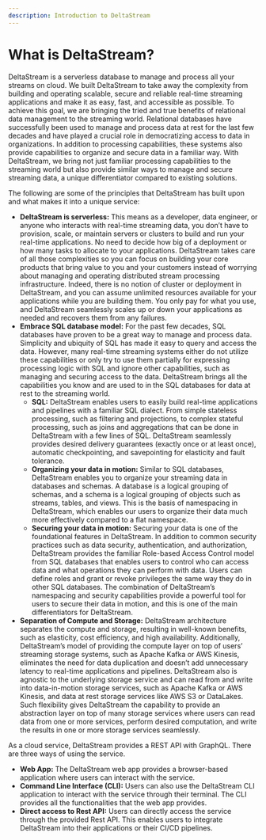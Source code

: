 ```yaml
---
description: Introduction to DeltaStream
---
```


# What is DeltaStream?

DeltaStream is a serverless database to manage and process all your streams on cloud. We built DeltaStream to take away the complexity from building and operating scalable, secure and reliable real-time streaming applications and make it as easy, fast, and accessible as possible. To achieve this goal, we are bringing the tried and true benefits of relational data management to the streaming world. Relational databases have successfully been used to manage and process data at rest for the last few decades and have played a crucial role in democratizing access to data in organizations. In addition to processing capabilities, these systems also provide capabilities to organize and secure data in a familiar way. With DeltaStream, we bring not just familiar processing capabilities to the streaming world but also provide similar ways to manage and secure streaming data, a unique differentiator compared to existing solutions.

The following are some of the principles that DeltaStream has built upon and what makes it into a unique service:

* **DeltaStream is serverless:** This means as a developer, data engineer, or anyone who interacts with real-time streaming data, you don’t have to provision, scale, or maintain servers or clusters to build and run your real-time applications. No need to decide how big of a deployment or how many tasks to allocate to your applications. DeltaStream takes care of all those complexities so you can focus on building your core products that bring value to you and your customers instead of worrying about managing and operating distributed stream processing infrastructure. Indeed, there is no notion of cluster or deployment in DeltaStream, and you can assume unlimited resources available for your applications while you are building them. You only pay for what you use, and DeltaStream seamlessly scales up or down your applications as needed and recovers them from any failures.
* **Embrace SQL database model:** For the past few decades, SQL databases have proven to be a great way to manage and process data. Simplicity and ubiquity of SQL has made it easy to query and access the data. However, many real-time streaming systems either do not utilize these capabilities or only try to use them partially for expressing processing logic with SQL and ignore other capabilities, such as managing and securing access to the data. DeltaStream brings all the capabilities you know and are used to in the SQL databases for data at rest to the streaming world.
  * **SQL:** DeltaStream enables users to easily build real-time applications and pipelines with a familiar SQL dialect. From simple stateless processing, such as filtering and projections, to complex stateful processing, such as joins and aggregations that can be done in DeltaStream with a few lines of SQL. DeltaStream seamlessly provides desired delivery guarantees (exactly once or at least once), automatic checkpointing, and savepointing for elasticity and fault tolerance.
  * **Organizing your data in motion:** Similar to SQL databases, DeltaStream enables you to organize your streaming data in databases and schemas. A database is a logical grouping of schemas, and a schema is a logical grouping of objects such as streams, tables, and views. This is the basis of namespacing in DeltaStream, which enables our users to organize their data much more effectively compared to a flat namespace.
  * **Securing your data in motion:** Securing your data is one of the foundational features in DeltaStream. In addition to common security practices such as data security, authentication, and authorization, DeltaStream provides the familiar Role-based Access Control model from SQL databases that enables users to control who can access data and what operations they can perform with data. Users can define roles and grant or revoke privileges the same way they do in other SQL databases. The combination of DeltaStream’s namespacing and security capabilities provide a powerful tool for users to secure their data in motion, and this is one of the main differentiators for DeltaStream.
* **Separation of Compute and Storage:** DeltaStream architecture separates the compute and storage, resulting in well-known benefits, such as elasticity, cost efficiency, and high availability. Additionally, DeltaStream’s model of providing the compute layer on top of users’ streaming storage systems, such as Apache Kafka or AWS Kinesis, eliminates the need for data duplication and doesn’t add unnecessary latency to real-time applications and pipelines. DeltaStream also is agnostic to the underlying storage service and can read from and write into data-in-motion storage services, such as Apache Kafka or AWS Kinesis, and data at rest storage services like AWS S3 or DataLakes. Such flexibility gives DeltaStream the capability to provide an abstraction layer on top of many storage services where users can read data from one or more services, perform desired computation, and write the results in one or more storage services seamlessly.

As a cloud service, DeltaStream provides a REST API with GraphQL. There are three ways of using the service.

* **Web App:** The DeltaStream web app provides a browser-based application where users can interact with the service.
* **Command Line Interface (CLI):** Users can also use the DeltaStream CLI application to interact with the service through their terminal. The CLI provides all the functionalities that the web app provides.
* **Direct access to Rest API:** Users can directly access the service through the provided Rest API. This enables users to integrate DeltaStream into their applications or their CI/CD pipelines.
